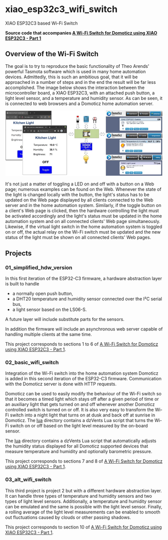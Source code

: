 # xiao_esp32c3_wifi_switch

XIAO ESP32C3 based Wi-Fi Switch

**Source code that accompanies [A Wi-Fi Switch for Domoticz using XIAO ESP32C3 - Part 1](https://sigmdel.ca/michel/ha/xiao/xiao_esp32c3_wifi_switch_1_en.html)**

## Overview of the Wi-Fi Switch

The goal is to try to reproduce the basic functionality of Theo Arends' powerful Tasmota software which is used in many home automation devices. Admittedly, this is such an ambitious goal, that it will be approached in a number of steps and in the end the result will be far less accomplished. The image below shows the interaction between the microcontroller board, a XIAO ESP32C3, with an attached push button, a light level sensor, and a temperature and humidity sensor. As can be seen, it is connected to web browsers and a Domoticz home automation server.

![Landscape](img/xiao_esp32c3_in_ha.jpg)

 It's not just a matter of toggling a LED on and off with a button on a Web page; numerous examples can be found on the Web. Whenever the state of the light is changed locally with the button, the light's status has to be updated on the Web page displayed by all clients connected to the Web server and in the home automation system. Similarly, if the toggle button on a client's Web page is clicked, then the hardware controlling the light must be activated accordingly and the light's status must be updated in the home automation system and on all connected clients' Web page simultaneously. Likewise, if the virtual light switch in the home automation system is toggled on or off, the actual relay on the Wi-Fi switch must be updated and the new status of the light must be shown on all connected clients' Web pages.


<!-- ## Hardware -->


## Projects 


### 01_simplified_hdw_version

In this first iteration of the ESP32-C3 firmware, a hardware abstraction layer is built to handle 
  - a normally open push button,
  - a DHT20 temperature and humidity sensor connected over the I²C serial bus,
  - a light sensor based on the LS06-S.


A future layer will include substitute parts for the sensors.

In addition the firmware will include an asynchronous web server capable of handling multiple clients at the same time.

This project corresponds to sections 1 to 6 of [A Wi-Fi Switch for Domoticz using XIAO ESP32C3 - Part 1](https://sigmdel.ca/michel/ha/xiao/xiao_esp32c3_wifi_switch_1_en.html).


### 02_basic_wifi_switch

Integration of the Wi-Fi switch into the home automation system Domoticz is added in this second iteration of the ESP32-C3 firmware. Communication with the Domoticz server is done with HTTP requests.

Domoticz can be used to easily modify the behaviour of the Wi-Fi switch so that it becomes a timed light which stays off after a given period of time or an auxiliary light that gets turned on and off whenever another Domoticz controlled switch is turned on or off. It is also very easy to transform the Wi-Fi switch into a night light that turns on at dusk and back off at sunrise in Domoticz. The [lua](lua/) directory contains a dzVents Lua script that turns the Wi-Fi switch on or off based on the light level measured by the on-board sensor.

The [lua](lua/) directory contains a dzVents Lua script that automatically adjusts the humidity status displayed for all Domoticz supported devices that measure temperature and humidity and optionally barometric pressure. 

This project corresponds to sections 7 and 8 of [A Wi-Fi Switch for Domoticz using XIAO ESP32C3 - Part 1](https://sigmdel.ca/michel/ha/xiao/xiao_esp32c3_wifi_switch_1_en.html).


### 03_alt_wifi_switch

This third project is project 2 but with a different hardware abstraction layer. It can handle three types of temperature and humidity sensors and two types of light level sensors. Additionally, a temperature and humidity sensor can be emulated and the same is possible with the light level sensor. Finally, a rolling average of the light level measurements can be enabled to smooth out fluctuations caused by clouds or other passing shadows. 

This project corresponds to section 10 of [A Wi-Fi Switch for Domoticz using XIAO ESP32C3 - Part 1](https://sigmdel.ca/michel/ha/xiao/xiao_esp32c3_wifi_switch_1_en.html).
